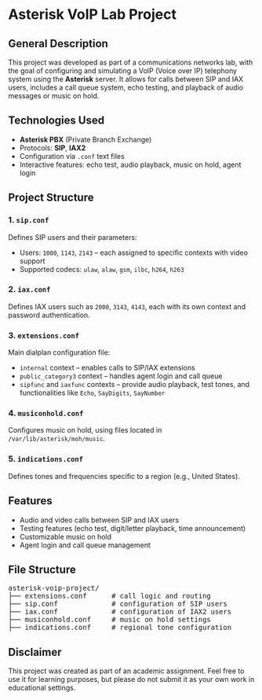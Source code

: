 # Asterisk VoIP Lab Project

## General Description

This project was developed as part of a communications networks lab, with the goal of configuring and simulating a VoIP (Voice over IP) telephony system using the **Asterisk** server. It allows for calls between SIP and IAX users, includes a call queue system, echo testing, and playback of audio messages or music on hold.

## Technologies Used

- **Asterisk PBX** (Private Branch Exchange)
- Protocols: **SIP**, **IAX2**
- Configuration via `.conf` text files
- Interactive features: echo test, audio playback, music on hold, agent login

## Project Structure

### 1. `sip.conf`
Defines SIP users and their parameters:
- Users: `1000`, `1143`, `2143` – each assigned to specific contexts with video support
- Supported codecs: `ulaw`, `alaw`, `gsm`, `ilbc`, `h264`, `h263`

### 2. `iax.conf`
Defines IAX users such as `2000`, `3143`, `4143`, each with its own context and password authentication.

### 3. `extensions.conf`
Main dialplan configuration file:
- `internal` context – enables calls to SIP/IAX extensions
- `public_category3` context – handles agent login and call queue
- `sipfunc` and `iaxfunc` contexts – provide audio playback, test tones, and functionalities like `Echo`, `SayDigits`, `SayNumber`

### 4. `musiconhold.conf`
Configures music on hold, using files located in `/var/lib/asterisk/moh/music`.

### 5. `indications.conf`
Defines tones and frequencies specific to a region (e.g., United States).

## Features

- Audio and video calls between SIP and IAX users
- Testing features (echo test, digit/letter playback, time announcement)
- Customizable music on hold
- Agent login and call queue management

## File Structure

<pre>
asterisk-voip-project/
├── extensions.conf      # call logic and routing
├── sip.conf             # configuration of SIP users
├── iax.conf             # configuration of IAX2 users
├── musiconhold.conf     # music on hold settings
├── indications.conf     # regional tone configuration
</pre>

## Disclaimer

This project was created as part of an academic assignment. Feel free to use it for learning purposes, but please do not submit it as your own work in educational settings.
